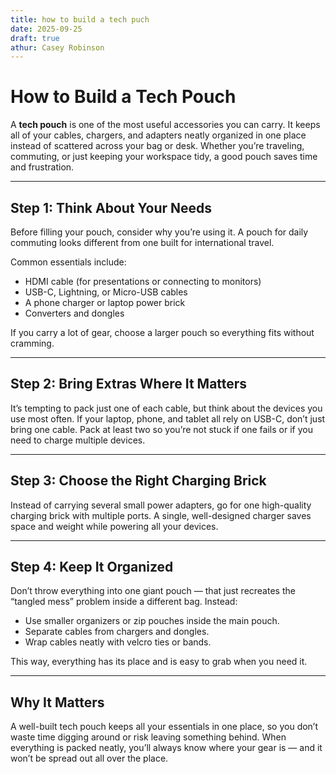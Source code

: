 ```yaml
---
title: how to build a tech puch
date: 2025-09-25
draft: true
athur: Casey Robinson
---
```

# How to Build a Tech Pouch  

A **tech pouch** is one of the most useful accessories you can carry. It keeps all of your cables, chargers, and adapters neatly organized in one place instead of scattered across your bag or desk. Whether you’re traveling, commuting, or just keeping your workspace tidy, a good pouch saves time and frustration.  

---

## Step 1: Think About Your Needs  
Before filling your pouch, consider why you’re using it. A pouch for daily commuting looks different from one built for international travel.  

Common essentials include:  
- HDMI cable (for presentations or connecting to monitors)  
- USB-C, Lightning, or Micro-USB cables  
- A phone charger or laptop power brick  
- Converters and dongles  

If you carry a lot of gear, choose a larger pouch so everything fits without cramming.  

---

## Step 2: Bring Extras Where It Matters  
It’s tempting to pack just one of each cable, but think about the devices you use most often. If your laptop, phone, and tablet all rely on USB-C, don’t just bring one cable. Pack at least two so you’re not stuck if one fails or if you need to charge multiple devices.  

---

## Step 3: Choose the Right Charging Brick  
Instead of carrying several small power adapters, go for one high-quality charging brick with multiple ports. A single, well-designed charger saves space and weight while powering all your devices.  

---

## Step 4: Keep It Organized  
Don’t throw everything into one giant pouch — that just recreates the “tangled mess” problem inside a different bag. Instead:  
- Use smaller organizers or zip pouches inside the main pouch.  
- Separate cables from chargers and dongles.  
- Wrap cables neatly with velcro ties or bands.  

This way, everything has its place and is easy to grab when you need it.  

---

## Why It Matters  
A well-built tech pouch keeps all your essentials in one place, so you don’t waste time digging around or risk leaving something behind. When everything is packed neatly, you’ll always know where your gear is — and it won’t be spread out all over the place.  

